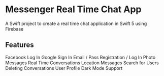 # Messenger Real Time Chat App

A Swift project to create a real time chat application in Swift 5 using Firebase

## Features
Facebook Log In
Google Sign In
Email / Pass Registration / Log In
Photo Messages
Real Time Conversations
Location Messages
Search for Users
Deleting Conversations
User Profile
Dark Mode Support

